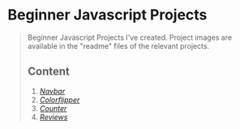 # Beginner Javascript Projects  
>Beginner Javascript Projects I've created. Project images are available in the "readme" files of the relevant projects.
>## Content
> 1. *[ Navbar](https://github.com/idilsezenb/Beginner_Javascript_Projects/tree/main/Navbar)*    
> 2. *[ Colorflipper](https://github.com/idilsezenb/Beginner_Javascript_Projects/tree/main/colorflipper)*   
> 3. *[ Counter](https://github.com/idilsezenb/Beginner_Javascript_Projects/tree/main/counter)*   
> 4. *[ Reviews](https://github.com/idilsezenb/Beginner_Javascript_Projects/tree/main/reviews)*    

